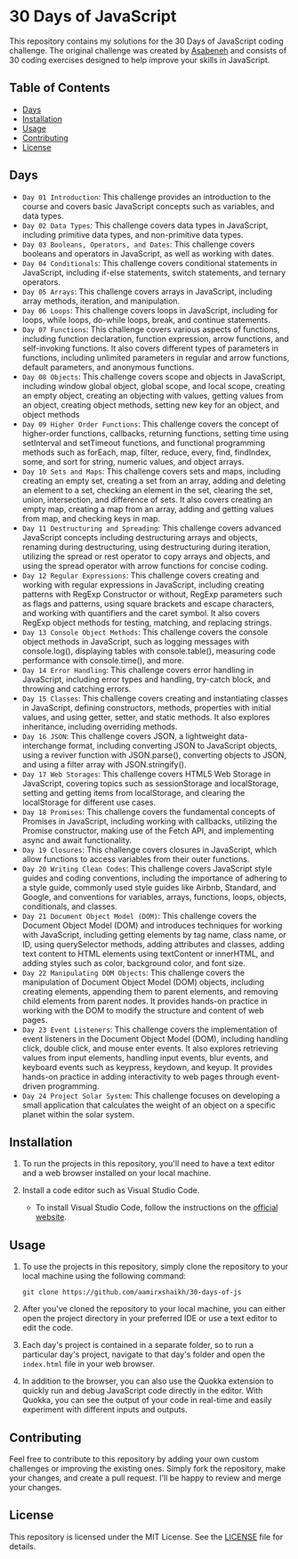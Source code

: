 # 30 Days of JavaScript

This repository contains my solutions for the 30 Days of JavaScript coding challenge. The original challenge was created by [Asabeneh](https://github.com/Asabeneh) and consists of 30 coding exercises designed to help improve your skills in JavaScript.

## Table of Contents

- [Days](#days)
- [Installation](#installation)
- [Usage](#usage)
- [Contributing](#contributing)
- [License](#license)

## Days

- `Day 01 Introduction`: This challenge provides an introduction to the course and covers basic JavaScript concepts such as variables, and data types.
- `Day 02 Data Types`: This challenge covers data types in JavaScript, including primitive data types, and non-primitive data types.
- `Day 03 Booleans, Operators, and Dates`: This challenge covers booleans and operators in JavaScript, as well as working with dates.
- `Day 04 Conditionals`: This challenge covers conditional statements in JavaScript, including if-else statements, switch statements, and ternary operators.
- `Day 05 Arrays`: This challenge covers arrays in JavaScript, including array methods, iteration, and manipulation.
- `Day 06 Loops`: This challenge covers loops in JavaScript, including for loops, while loops, do-while loops, break, and continue statements.
- `Day 07 Functions`: This challenge covers various aspects of functions, including function declaration, function expression, arrow functions, and self-invoking functions. It also covers different types of parameters in functions, including unlimited parameters in regular and arrow functions, default parameters, and anonymous functions.
- `Day 08 Objects`: This challenge covers scope and objects in JavaScript, including window global object, global scope, and local scope, creating an empty object, creating an objecting with values, getting values from an object, creating object methods, setting new key for an object, and object methods
- `Day 09 Higher Order Functions`: This challenge covers the concept of higher-order functions, callbacks, returning functions, setting time using setInterval and setTimeout functions, and functional programming methods such as forEach, map, filter, reduce, every, find, findIndex, some, and sort for string, numeric values, and object arrays.
- `Day 10 Sets and Maps`: This challenge covers sets and maps, including creating an empty set, creating a set from an array, adding and deleting an element to a set, checking an element in the set, clearing the set, union, intersection, and difference of sets. It also covers creating an empty map, creating a map from an array, adding and getting values from map, and checking keys in map.
- `Day 11 Destructuring and Spreading`: This challenge covers advanced JavaScript concepts including destructuring arrays and objects, renaming during destructuring, using destructuring during iteration, utilizing the spread or rest operator to copy arrays and objects, and using the spread operator with arrow functions for concise coding.
- `Day 12 Regular Expressions`: This challenge covers creating and working with regular expressions in JavaScript, including creating patterns with RegExp Constructor or without, RegExp parameters such as flags and patterns, using square brackets and escape characters, and working with quantifiers and the caret symbol. It also covers RegExp object methods for testing, matching, and replacing strings.
- `Day 13 Console Object Methods`: This challenge covers the console object methods in JavaScript, such as logging messages with console.log(), displaying tables with console.table(), measuring code performance with console.time(), and more.
- `Day 14 Error Handling`: This challenge covers error handling in JavaScript, including error types and handling, try-catch block, and throwing and catching errors.
- `Day 15 Classes`: This challenge covers creating and instantiating classes in JavaScript, defining constructors, methods, properties with initial values, and using getter, setter, and static methods. It also explores inheritance, including overriding methods.
- `Day 16 JSON`: This challenge covers JSON, a lightweight data-interchange format, including converting JSON to JavaScript objects, using a reviver function with JSON.parse(), converting objects to JSON, and using a filter array with JSON.stringify().
- `Day 17 Web Storages`: This challenge covers HTML5 Web Storage in JavaScript, covering topics such as sessionStorage and localStorage, setting and getting items from localStorage, and clearing the localStorage for different use cases.
- `Day 18 Promises`: This challenge covers the fundamental concepts of Promises in JavaScript, including working with callbacks, utilizing the Promise constructor, making use of the Fetch API, and implementing async and await functionality.
- `Day 19 Closures`: This challenge covers closures in JavaScript, which allow functions to access variables from their outer functions. 
- `Day 20 Writing Clean Codes`: This challenge covers JavaScript style guides and coding conventions, including the importance of adhering to a style guide, commonly used style guides like Airbnb, Standard, and Google, and conventions for variables, arrays, functions, loops, objects, conditionals, and classes.
- `Day 21 Document Object Model (DOM)`: This challenge covers the Document Object Model (DOM) and introduces techniques for working with JavaScript, including getting elements by tag name, class name, or ID, using querySelector methods, adding attributes and classes, adding text content to HTML elements using textContent or innerHTML, and adding styles such as color, background color, and font size.
- `Day 22 Manipulating DOM Objects`: This challenge covers the manipulation of Document Object Model (DOM) objects, including creating elements, appending them to parent elements, and removing child elements from parent nodes. It provides hands-on practice in working with the DOM to modify the structure and content of web pages.
- `Day 23 Event Listeners`: This challenge covers the implementation of event listeners in the Document Object Model (DOM), including handling click, double click, and mouse enter events. It also explores retrieving values from input elements, handling input events, blur events, and keyboard events such as keypress, keydown, and keyup. It provides hands-on practice in adding interactivity to web pages through event-driven programming.
- `Day 24 Project Solar System`: This challenge focuses on developing a small application that calculates the weight of an object on a specific planet within the solar system.
<!-- - `Day 25`: World Countries Data Visualization (Part 1) -->
<!-- - `Day 26`: World Countries Data Visualization (Part 2) -->
<!-- - `Day 27`: Mini Project: Portfolio -->
<!-- - `Day 28`: Mini Project: Leaderboard -->
<!-- - `Day 29`: Mini Project: Animating Characters -->
<!-- - `Day 30`: Mini Project: Final -->

## Installation

1. To run the projects in this repository, you'll need to have a text editor and a web browser installed on your local machine.

2. Install a code editor such as Visual Studio Code.
  
   - To install Visual Studio Code, follow the instructions on the [official website](https://code.visualstudio.com/Download).


## Usage

1. To use the projects in this repository, simply clone the repository to your local machine using the following command:

    `git clone https://github.com/aamirxshaikh/30-days-of-js`

2. After you've cloned the repository to your local machine, you can either open the project directory in your preferred IDE or use a text editor to edit the code.

3. Each day's project is contained in a separate folder, so to run a particular day's project, navigate to that day's folder and open the `index.html` file in your web browser.

4. In addition to the browser, you can also use the Quokka extension to quickly run and debug JavaScript code directly in the editor. With Quokka, you can see the output of your code in real-time and easily experiment with different inputs and outputs. 

## Contributing

Feel free to contribute to this repository by adding your own custom challenges or improving the existing ones. Simply fork the repository, make your changes, and create a pull request. I'll be happy to review and merge your changes.

## License

This repository is licensed under the MIT License. See the [LICENSE](LICENSE) file for details.
